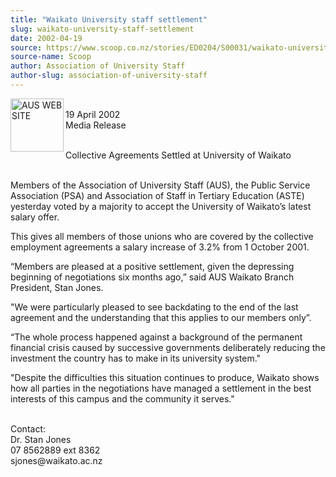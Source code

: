 ```yaml
---
title: "Waikato University staff settlement"
slug: waikato-university-staff-settlement
date: 2002-04-19
source: https://www.scoop.co.nz/stories/ED0204/S00031/waikato-university-staff-settlement.htm
source-name: Scoop
author: Association of University Staff
author-slug: association-of-university-staff
---
```



<p><img align="left" width="85" height="85" src="http://www.aus.ac.nz/pictures/logo.gif" alt="AUS WEB SITE" border="0"><br>19 April 2002<br>Media Release<p>

<p><br>     
Collective Agreements Settled at University of Waikato<p>

<p><br>Members of the Association of University Staff (AUS),
the Public Service Association (PSA) and Association of
Staff in Tertiary Education (ASTE) yesterday voted by a
majority to accept the University of Waikato’s latest salary
offer.<p>

<p>This gives all members of those unions who are
covered by the collective employment agreements a salary
increase of 3.2% from 1 October 2001.<p>

<p>“Members are
pleased at a positive settlement, given the depressing
beginning of negotiations six months ago,” said AUS Waikato
Branch President, Stan Jones.<p>

<p>"We were particularly
pleased to see backdating to the end of the last agreement
and the understanding that this applies to our members
only”.<p>

<p>“The whole process happened against a background
of the permanent financial crisis caused by successive
governments deliberately reducing the investment the country
has to make in its university system."<p>

<p>"Despite the
difficulties this situation continues to produce, Waikato
shows how all parties in the negotiations have managed a
settlement in the best interests of this campus and the
community it serves."<p>



<p><br>Contact:<br>Dr. Stan Jones 
<br>07 8562889 ext 8362 
<br>sjones@waikato.ac.nz</p>

